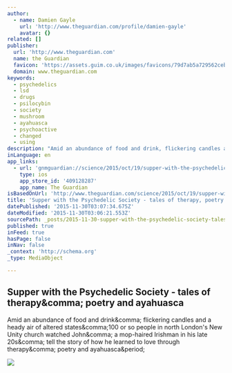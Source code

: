 ```yaml
---
author:
  - name: Damien Gayle
    url: 'http://www.theguardian.com/profile/damien-gayle'
    avatar: {}
related: []
publisher:
  url: 'http://www.theguardian.com'
  name: the Guardian
  favicon: 'https://assets.guim.co.uk/images/favicons/79d7ab5a729562cebca9c6a13c324f0e/32x32.ico'
  domain: www.theguardian.com
keywords:
  - psychedelics
  - lsd
  - drugs
  - psilocybin
  - society
  - mushroom
  - ayahuasca
  - psychoactive
  - changed
  - using
description: "Amid an abundance of food and drink, flickering candles and a heady air of altered states,100 or so people in north London's New Unity church watched John, a mop-haired Irishman in his late 20s, tell the story of how he learned to love through therapy, poetry and ayahuasca."
inLanguage: en
app_links:
  - url: 'gnmguardian://science/2015/oct/19/supper-with-the-psychedelic-society-tales-of-therapy-poetry-and-ayahuasca?contenttype=Article&source=applinks'
    type: ios
    app_store_id: '409128287'
    app_name: The Guardian
isBasedOnUrl: 'http://www.theguardian.com/science/2015/oct/19/supper-with-the-psychedelic-society-tales-of-therapy-poetry-and-ayahuasca'
title: 'Supper with the Psychedelic Society - tales of therapy, poetry and ayahuasca'
datePublished: '2015-11-30T03:07:34.675Z'
dateModified: '2015-11-30T03:06:21.553Z'
sourcePath: _posts/2015-11-30-supper-with-the-psychedelic-society-tales-of-therapy-poet.md
published: true
inFeed: true
hasPage: false
inNav: false
_context: 'http://schema.org'
_type: MediaObject

---
```

<article style=""><h1>Supper with the Psychedelic Society - tales of therapy&amp;comma; poetry and ayahuasca</h1><p>Amid an abundance of food and drink&amp;comma; flickering candles and a heady air of altered states&amp;comma;100 or so people in north London's New Unity church watched John&amp;comma; a mop-haired Irishman in his late 20s&amp;comma; tell the story of how he learned to love through therapy&amp;comma; poetry and ayahuasca&amp;period;</p><img src="https://i.guim.co.uk/img/media/773c9f32c47355dae1c48ebe798fd0db459c33c4/0_540_2812_1687/master/2812.jpg?w=1200&amp;q=85&amp;auto=format&amp;sharp=10&amp;s=4901c55bc21e1d9c3e4020aed9a969c9" /></article>